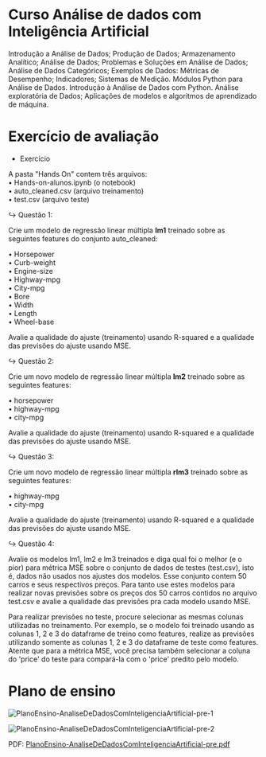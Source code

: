 # Curso Análise de dados com Inteligência Artificial

Introdução a Análise de Dados; Produção de Dados; Armazenamento Analítico; Análise de Dados;
Problemas e Soluções em Análise de Dados; Análise de Dados Categóricos; Exemplos de Dados:
Métricas de Desempenho; Indicadores; Sistemas de Medição. Módulos Python para Análise de Dados.
Introdução à Análise de Dados com Python. Análise exploratória de Dados; Aplicações de modelos e
algoritmos de aprendizado de máquina.

# Exercício de avaliação

* Exercício

A pasta "Hands On" contem três arquivos:<br>
• Hands-on-alunos.ipynb (o notebook)<br>
• auto_cleaned.csv (arquivo treinamento)<br>
• test.csv (arquivo teste)

↪ Questão 1:

Crie um modelo de regressão linear múltipla <b>lm1</b> treinado sobre as seguintes features do conjunto auto_cleaned:<br>

• Horsepower<br>
• Curb-weight<br>
• Engine-size<br>
• Highway-mpg<br>
• City-mpg<br>
• Bore<br>
• Width<br>
• Length<br>
• Wheel-base

Avalie a qualidade do ajuste (treinamento) usando R-squared e a qualidade das previsões do ajuste usando MSE.

↪ Questão 2:

Crie um novo modelo de regressão linear múltipla <b>lm2</b> treinado sobre as seguintes features:<br>

• horsepower<br>
• highway-mpg<br>
• city-mpg<br>

Avalie a qualidade do ajuste (treinamento) usando R-squared e a qualidade das previsões do ajuste usando MSE.

↪ Questão 3:

Crie um novo modelo de regressão linear múltipla <b>rlm3</b> treinado sobre as seguintes features:<br>

• highway-mpg<br>
• city-mpg<br>

Avalie a qualidade do ajuste (treinamento) usando R-squared e a qualidade das previsões do ajuste usando MSE.

↪ Questão 4:

Avalie os modelos lm1, lm2 e lm3 treinados e diga qual foi o melhor (e o pior) para métrica MSE sobre o conjunto de dados de testes (test.csv), isto é, dados não usados nos ajustes dos modelos. Esse conjunto contem 50 carros e seus respectivos preços. Para tanto use estes modelos para realizar novas previsões sobre os preços dos 50 carros contidos no arquivo test.csv e avalie a qualidade das previsões pra cada modelo usando MSE.

Para realizar previsões no teste, procure selecionar as mesmas colunas utilizadas no treinamento. Por exemplo, se o modelo foi treinado usando as colunas 1, 2 e 3 do dataframe de treino como features, realize as previsões utilizando somente as colunas 1, 2 e 3 do dataframe de teste como features. Atente que para a métrica MSE, você precisa também selecionar a coluna do 'price' do teste para compará-la com o 'price' predito pelo modelo.

# Plano de ensino

![PlanoEnsino-AnaliseDeDadosComInteligenciaArtificial-pre-1](https://user-images.githubusercontent.com/123272343/230292698-19a116c0-89a5-404a-ba4b-4209c92cb9c5.png)

![PlanoEnsino-AnaliseDeDadosComInteligenciaArtificial-pre-2](https://user-images.githubusercontent.com/123272343/230292711-c68eddf3-9643-4d87-8d19-87dacf7fba85.png)

PDF: [PlanoEnsino-AnaliseDeDadosComInteligenciaArtificial-pre.pdf](https://github.com/DayanFA/Nucleo-avancado-de-empreendedorismo-e-tecnologia-do-Acre/files/11167116/PlanoEnsino-AnaliseDeDadosComInteligenciaArtificial-pre.pdf)
